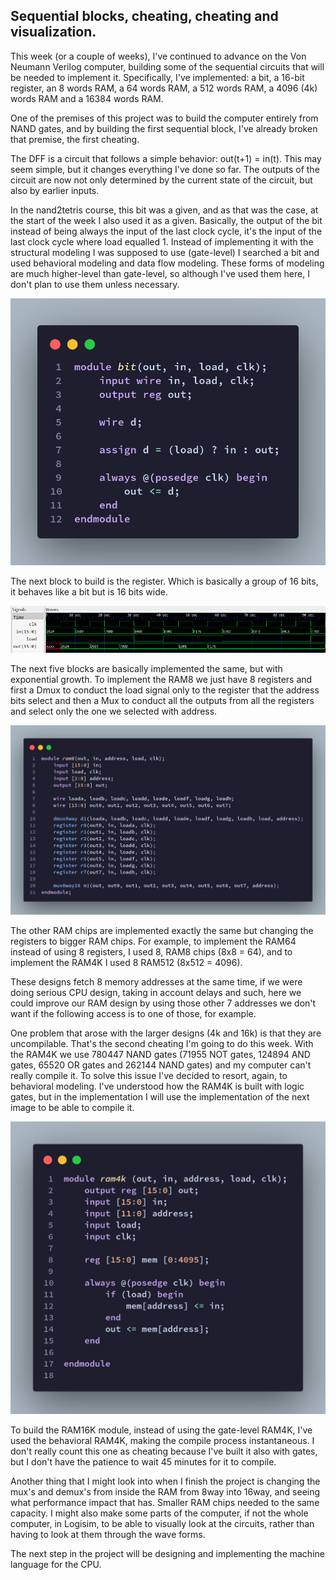 ## Sequential blocks, cheating, cheating and visualization.

This week (or a couple of weeks), I've continued to advance on the Von Neumann Verilog computer, building some of the sequential circuits that will be needed to implement it. Specifically, I've implemented: a bit, a 16-bit register, an 8 words RAM, a 64 words RAM, a 512 words RAM, a 4096 (4k) words RAM and a 16384 words RAM.

One of the premises of this project was to build the computer entirely from NAND gates, and by building the first sequential block, I've already broken that premise, the first cheating. 

The DFF is a circuit that follows a simple behavior: out(t+1) = in(t). This may seem simple, but it changes everything I've done so far. The outputs of the circuit are now not only determined by the current state of the circuit, but also by earlier inputs.

In the nand2tetris course, this bit was a given, and as that was the case, at the start of the week I also used it as a given. Basically, the output of the bit instead of being always the input of the last clock cycle, it's the input of the last clock cycle where load equalled 1. Instead of implementing it with the structural modeling I was supposed to use (gate-level) I searched a bit and used behavioral modeling and data flow modeling. These forms of modeling are much higher-level than gate-level, so although I've used them here, I don't plan to use them unless necessary. 

![bit snippet in Verilog.](/media/bit_snippet.png)

The next block to build is the register. Which is basically a group of 16 bits, it behaves like a bit but is 16 bits wide. 

![Register testbench waveform in GTK Wave.](/media/register_testbench.png)

The next five blocks are basically implemented the same, but with exponential growth. To implement the RAM8 we just have 8 registers and first a Dmux to conduct the load signal only to the register that the address bits select and then a Mux to conduct all the outputs from all the registers and select only the one we selected with address.

![RAM8 snippet in Verilog.](/media/RAM8_snippet.png)

The other RAM chips are implemented exactly the same but changing the registers to bigger RAM chips. For example, to implement the RAM64 instead of using 8 registers, I used 8, RAM8 chips (8x8 = 64), and to implement the RAM4K I used 8 RAM512 (8x512 = 4096). 

These designs fetch 8 memory addresses at the same time, if we were doing serious CPU design, taking in account delays and such, here we could improve our RAM design by using those other 7 addresses we don't want if the following access is to one of those, for example. 

One problem that arose with the larger designs (4k and 16k) is that they are uncompilable. That's the second cheating I'm going to do this week. With the RAM4K we use 780447 NAND gates (71955 NOT gates, 124894 AND gates, 65520 OR gates and 262144 NAND gates) and my computer can't really compile it. To solve this issue I've decided to resort, again, to behavioral modeling. I've understood how the RAM4K is built with logic gates, but in the implementation I will use the implementation of the next image to be able to compile it.

![RAM4K snippet in behavioural Verilog.](/media/RAM4K_snippet.png)

To build the RAM16K module, instead of using the gate-level RAM4K, I've used the behavioral RAM4K, making the compile process instantaneous. I don't really count this one as cheating because I've built it also with gates, but I don't have the patience to wait 45 minutes for it to compile.

Another thing that I might look into when I finish the project is changing the mux's and demux's from inside the RAM from 8way into 16way, and seeing what performance impact that has. Smaller RAM chips needed to the same capacity. I might also make some parts of the computer, if not the whole computer, in Logisim, to be able to visually look at the circuits, rather than having to look at them through the wave forms.

The next step in the project will be designing and implementing the machine language for the CPU.
